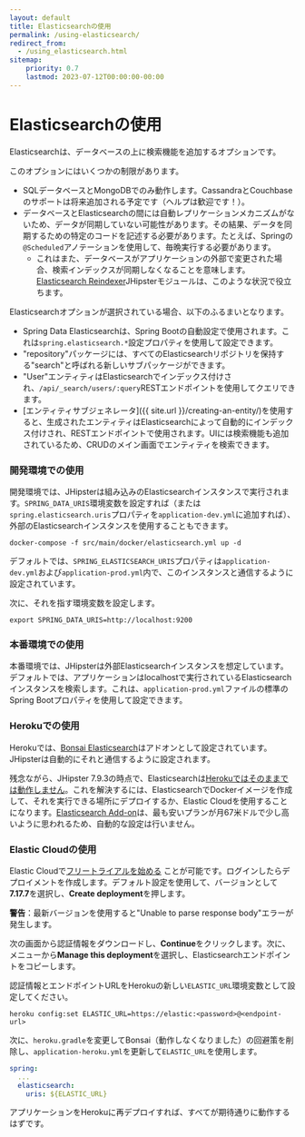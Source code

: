 ```yaml
---
layout: default
title: Elasticsearchの使用
permalink: /using-elasticsearch/
redirect_from:
  - /using_elasticsearch.html
sitemap:
    priority: 0.7
    lastmod: 2023-07-12T00:00:00-00:00
---
```


# <i class="fa fa-search"></i> Elasticsearchの使用

Elasticsearchは、データベースの上に検索機能を追加するオプションです。

このオプションにはいくつかの制限があります。

* SQLデータベースとMongoDBでのみ動作します。CassandraとCouchbaseのサポートは将来追加される予定です（ヘルプは歓迎です！）。
* データベースとElasticsearchの間には自動レプリケーションメカニズムがないため、データが同期していない可能性があります。その結果、データを同期するための特定のコードを記述する必要があります。たとえば、Springの`@Scheduled`アノテーションを使用して、毎晩実行する必要があります。
    * これはまた、データベースがアプリケーションの外部で変更された場合、検索インデックスが同期しなくなることを意味します。[Elasticsearch Reindexer](https://www.jhipster.tech/modules/marketplace/#/details/generator-jhipster-elasticsearch-reindexer)JHipsterモジュールは、このような状況で役立ちます。

Elasticsearchオプションが選択されている場合、以下のふるまいとなります。

*   Spring Data Elasticsearchは、Spring Bootの自動設定で使用されます。これは`spring.elasticsearch.*`設定プロパティを使用して設定できます。
*   "repository"パッケージには、すべてのElasticsearchリポジトリを保持する"search"と呼ばれる新しいサブパッケージができます。
*   "User"エンティティはElasticsearchでインデックス付けされ、`/api/_search/users/:query`RESTエンドポイントを使用してクエリできます。
*   [エンティティサブジェネレータ]({{ site.url }}/creating-an-entity/)を使用すると、生成されたエンティティはElasticsearchによって自動的にインデックス付けされ、RESTエンドポイントで使用されます。UIには検索機能も追加されているため、CRUDのメイン画面でエンティティを検索できます。

### 開発環境での使用


開発環境では、JHipsterは組み込みのElasticsearchインスタンスで実行されます。`SPRING_DATA_URIS`環境変数を設定すれば（または`spring.elasticsearch.uris`プロパティを`application-dev.yml`に追加すれば）、外部のElasticsearchインスタンスを使用することもできます。

    docker-compose -f src/main/docker/elasticsearch.yml up -d
    
デフォルトでは、`SPRING_ELASTICSEARCH_URIS`プロパティは`application-dev.yml`および`application-prod.yml`内で、このインスタンスと通信するように設定されています。

次に、それを指す環境変数を設定します。

    export SPRING_DATA_URIS=http://localhost:9200

### 本番環境での使用

本番環境では、JHipsterは外部Elasticsearchインスタンスを想定しています。デフォルトでは、アプリケーションはlocalhostで実行されているElasticsearchインスタンスを検索します。これは、`application-prod.yml`ファイルの標準のSpring Bootプロパティを使用して設定できます。

### Herokuでの使用

Herokuでは、[Bonsai Elasticsearch](https://elements.heroku.com/addons/bonsai)はアドオンとして設定されています。JHipsterは自動的にそれと通信するように設定されます。

残念ながら、JHipster 7.9.3の時点で、Elasticsearchは[Herokuではそのままでは動作しません](https://github.com/jhipster/generator-jhipster/issues/20315)。これを解決するには、ElasticsearchでDockerイメージを作成して、それを実行できる場所にデプロイするか、Elastic Cloudを使用することになります。[Elasticsearch Add-on](https://elements.heroku.com/addons/foundelasticsearch)は、最も安いプランが月67米ドルで少し高いように思われるため、自動的な設定は行いません。

### Elastic Cloudの使用

Elastic Cloudで[フリートライアルを始める](https://cloud.elastic.co/registration) ことが可能です。ログインしたらデプロイメントを作成します。デフォルト設定を使用して、バージョンとして**7.17.7**を選択し、**Create deployment**を押します。

**警告**：最新バージョンを使用すると"Unable to parse response body"エラーが発生します。

次の画面から認証情報をダウンロードし、**Continue**をクリックします。次に、メニューから**Manage this deployment**を選択し、Elasticsearchエンドポイントをコピーします。

認証情報とエンドポイントURLをHerokuの新しい`ELASTIC_URL`環境変数として設定してください。

```shell
heroku config:set ELASTIC_URL=https://elastic:<password>@<endpoint-url>
```

次に、`heroku.gradle`を変更してBonsai（動作しなくなりました）の回避策を削除し、`application-heroku.yml`を更新して`ELASTIC_URL`を使用します。

```yaml
spring:
  ...
  elasticsearch:
    uris: ${ELASTIC_URL}
```

アプリケーションをHerokuに再デプロイすれば、すべてが期待通りに動作するはずです。
